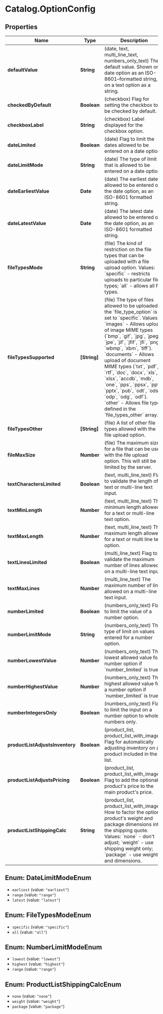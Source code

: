 # Catalog.OptionConfig

## Properties
Name | Type | Description | Notes
------------ | ------------- | ------------- | -------------
**defaultValue** | **String** | (date, text, multi_line_text, numbers_only_text) The default value. Shown on a date option as an ISO-8601–formatted string, or on a text option as a string.  | [optional] 
**checkedByDefault** | **Boolean** | (checkbox) Flag for setting the checkbox to be checked by default.  | [optional] 
**checkboxLabel** | **String** | (checkbox) Label displayed for the checkbox option.  | [optional] 
**dateLimited** | **Boolean** | (date) Flag to limit the dates allowed to be entered on a date option.  | [optional] 
**dateLimitMode** | **String** | (date) The type of limit that is allowed to be entered on a date option.  | [optional] 
**dateEarliestValue** | **Date** | (date) The earliest date allowed to be entered on the date option, as an ISO-8601 formatted string.  | [optional] 
**dateLatestValue** | **Date** | (date) The latest date allowed to be entered on the date option, as an ISO-8601 formatted string.  | [optional] 
**fileTypesMode** | **String** | (file) The kind of restriction on the file types that can be uploaded with a file upload option. Values: &#x60;specific&#x60; - restricts uploads to particular file types; &#x60;all&#x60; - allows all file types.  | [optional] 
**fileTypesSupported** | **[String]** | (file) The type of files allowed to be uploaded if the &#x60;file_type_option&#x60; is set to &#x60;specific&#x60;. Values:   &#x60;images&#x60; - Allows upload of image MIME types (&#x60;bmp&#x60;, &#x60;gif&#x60;, &#x60;jpg&#x60;, &#x60;jpeg&#x60;, &#x60;jpe&#x60;, &#x60;jif&#x60;, &#x60;jfif&#x60;, &#x60;jfi&#x60;, &#x60;png&#x60;, &#x60;wbmp&#x60;, &#x60;xbm&#x60;, &#x60;tiff&#x60;). &#x60;documents&#x60; - Allows upload of document MIME types (&#x60;txt&#x60;, &#x60;pdf&#x60;, &#x60;rtf&#x60;, &#x60;doc&#x60;, &#x60;docx&#x60;, &#x60;xls&#x60;, &#x60;xlsx&#x60;, &#x60;accdb&#x60;, &#x60;mdb&#x60;, &#x60;one&#x60;, &#x60;pps&#x60;, &#x60;ppsx&#x60;, &#x60;ppt&#x60;, &#x60;pptx&#x60;, &#x60;pub&#x60;, &#x60;odt&#x60;, &#x60;ods&#x60;, &#x60;odp&#x60;, &#x60;odg&#x60;, &#x60;odf&#x60;).   &#x60;other&#x60; - Allows file types defined in the &#x60;file_types_other&#x60; array.  | [optional] 
**fileTypesOther** | **[String]** | (file) A list of other file types allowed with the file upload option.  | [optional] 
**fileMaxSize** | **Number** | (file) The maximum size for a file that can be used with the file upload option. This will still be limited by the server.  | [optional] 
**textCharactersLimited** | **Boolean** | (text, multi_line_text) Flag to validate the length of a text or multi-line text input.  | [optional] 
**textMinLength** | **Number** | (text, multi_line_text) The minimum length allowed for a text or multi-line text option.  | [optional] 
**textMaxLength** | **Number** | (text, multi_line_text) The maximum length allowed for a text or multi line text option.  | [optional] 
**textLinesLimited** | **Boolean** | (multi_line_text) Flag to validate the maximum number of lines allowed on a multi-line text input.  | [optional] 
**textMaxLines** | **Number** | (multi_line_text) The maximum number of lines allowed on a multi-line text input.  | [optional] 
**numberLimited** | **Boolean** | (numbers_only_text) Flag to limit the value of a number option.  | [optional] 
**numberLimitMode** | **String** | (numbers_only_text) The type of limit on values entered for a number option.  | [optional] 
**numberLowestValue** | **Number** | (numbers_only_text) The lowest allowed value for a number option if &#x60;number_limited&#x60; is true.  | [optional] 
**numberHighestValue** | **Number** | (numbers_only_text) The highest allowed value for a number option if &#x60;number_limited&#x60; is true.  | [optional] 
**numberIntegersOnly** | **Boolean** | (numbers_only_text) Flag to limit the input on a number option to whole numbers only.  | [optional] 
**productListAdjustsInventory** | **Boolean** | (product_list, product_list_with_images) Flag for automatically adjusting inventory on a product included in the list.  | [optional] 
**productListAdjustsPricing** | **Boolean** | (product_list, product_list_with_images) Flag to add the optional product&#x27;s price to the main product&#x27;s price.  | [optional] 
**productListShippingCalc** | **String** | (product_list, product_list_with_images) How to factor the optional product&#x27;s weight and package dimensions into the shipping quote. Values: &#x60;none&#x60; - don&#x27;t adjust; &#x60;weight&#x60; - use shipping weight only; &#x60;package&#x60; - use weight and dimensions.  | [optional] 

<a name="DateLimitModeEnum"></a>
## Enum: DateLimitModeEnum

* `earliest` (value: `"earliest"`)
* `range` (value: `"range"`)
* `latest` (value: `"latest"`)


<a name="FileTypesModeEnum"></a>
## Enum: FileTypesModeEnum

* `specific` (value: `"specific"`)
* `all` (value: `"all"`)


<a name="NumberLimitModeEnum"></a>
## Enum: NumberLimitModeEnum

* `lowest` (value: `"lowest"`)
* `highest` (value: `"highest"`)
* `range` (value: `"range"`)


<a name="ProductListShippingCalcEnum"></a>
## Enum: ProductListShippingCalcEnum

* `none` (value: `"none"`)
* `weight` (value: `"weight"`)
* `package` (value: `"package"`)

